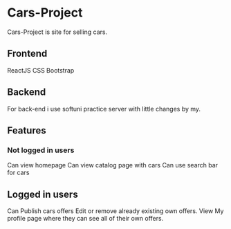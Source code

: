 <h1>Cars-Project</h1>
Cars-Project is site for selling cars.
<h2>Frontend</h2>
ReactJS
CSS
Bootstrap
<h2>Backend</h2>
For back-end i use softuni practice server with little changes by my.
<h2>Features</h2>
<h3>Not logged in users</h3>
 Can view homepage
 Can view catalog page with cars
 Can use search bar for cars
<h2> Logged in users</h2>
Can Publish cars offers
Edit or remove already existing own offers.
View My profile page where they can see all of their own offers.
 
